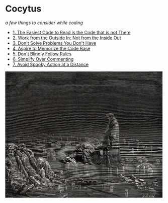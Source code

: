 # Cocytus
_a few things to consider while coding_

- [1. The Easiest Code to Read is the Code that is not There](Concise.md)
- [2. Work from the Outside In; Not from the Inside Out](Outside.md)
- [3. Don't Solve Problems You Don't Have](Optimize.md)
- [4. Aspire to Memorize the Code Base](Predictable.md)
- [5. Don't Blindly Follow Rules](Rules.md)
- [6. Simplify Over Commenting](Commenting.md)
- [7. Avoid Spooky Action at a Distance](Spooky.md)

<p>
  <img src="07bic0ao8d571.jpg" width=500>
</p>
